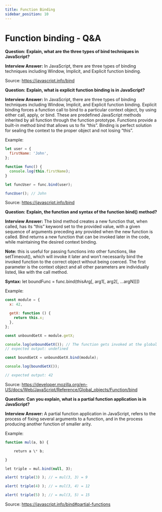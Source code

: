 ```yaml
---
title: Function Binding
sidebar_position: 10
---
```


# Function binding - Q&A

**Question:** **Explain, what are the three types of bind techniques in JavaScript?**

**Interview Answer:** In JavaScript, there are three types of binding techniques including Window, Implicit, and Explicit function binding.

Source: <https://javascript.info/bind>

**Question:** **Explain, what is explicit function binding is in JavaScript?**

**Interview Answer:** In JavaScript, there are three types of binding techniques including Window, Implicit, and Explicit function binding. Explicit binding forces a function call to bind to a particular context object, by using either call, apply, or bind. These are predefined JavaScript methods inherited by all function through the function prototype. Functions provide a built-in method bind that allows us to fix “this”. Binding is perfect solution for sealing the context to the proper object and not losing “this”.

Example:

```js
let user = {
  firstName: 'John',
};

function func() {
  console.log(this.firstName);
}

let funcUser = func.bind(user);

funcUser(); // John
```

Source: <https://javascript.info/bind>

**Question:** **Explain, the function and syntax of the function bind() method?**

**Interview Answer:** The bind method creates a new function that, when called, has its “this” keyword set to the provided value, with a given sequence of arguments preceding any provided when the new function is called. Bind returns a new function that can be invoked later in the code, while maintaining the desired context binding.

**Note:** this is useful for passing functions into other functions, like setTimeout(), which will invoke it later and won’t necessarily bind the invoked function to the correct object without being coerced. The first parameter is the context object and all other parameters are individually listed, like with the call method.

**Syntax:** let boundFunc = func.bind(thisArg[, arg1[, arg2[, ...argN]]])

Example:

```js
const module = {
  x: 42,

  getX: function () {
    return this.x;
  },
};

const unboundGetX = module.getX;

console.log(unboundGetX()); // The function gets invoked at the global scope
// expected output: undefined

const boundGetX = unboundGetX.bind(module);

console.log(boundGetX());

// expected output: 42
```

Source: <https://developer.mozilla.org/en-US/docs/Web/JavaScript/Reference/Global_objects/Function/bind>

**Question:** **Can you explain, what is a partial function application is in JavaScript?**

**Interview Answer:** A partial function application in JavaScript, refers to the process of fixing several arguments to a function, and in the process producing another function of smaller arity.

Example:

```js
function mul(a, b) {

    return a \* b;

}

let triple = mul.bind(null, 3);

alert( triple(3) ); // = mul(3, 3) = 9

alert( triple(4) ); // = mul(3, 4) = 12

alert( triple(5) ); // = mul(3, 5) = 15
```

Source: <https://javascript.info/bind#partial-functions>
